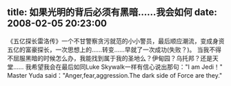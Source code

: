 title: 如果光明的背后必须有黑暗……我会如何
date: 2008-02-05 20:23:00
---

《五亿探长雷洛传》一个不甘警察贪污就范的小小警员，最后顺应潮流，变成身资五亿的富豪探长，一次思想上的……转变……早就了一次成功(失败？)。   当我不得不屈服黑暗的时候怎么办，我能找到属于我的圣地么？伊甸园？乌托邦？还是天堂……   我希望我会在最后如同Luke Skywalk一样有信心说出那句："I am Jedi！"   Master Yuda said："Anger,fear,aggression.The dark   side of Force are they."
